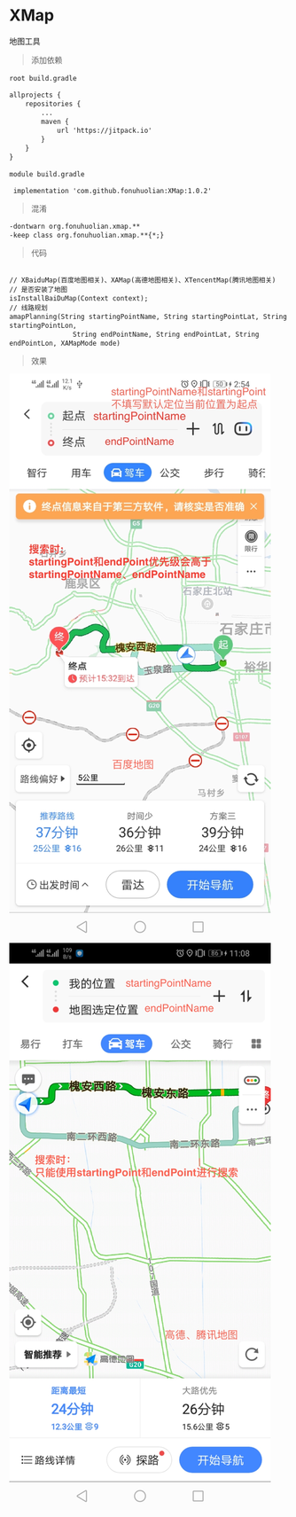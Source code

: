 # XMap
地图工具

> 添加依赖

`root build.gradle `
```
allprojects {
    repositories {
        ...
        maven {
            url 'https://jitpack.io'
        }
    }
}
```
`module build.gradle `
```
 implementation 'com.github.fonuhuolian:XMap:1.0.2'
```

> 混淆
```
-dontwarn org.fonuhuolian.xmap.**
-keep class org.fonuhuolian.xmap.**{*;}
```

> 代码

```

// XBaiduMap(百度地图相关)、XAMap(高德地图相关)、XTencentMap(腾讯地图相关)
// 是否安装了地图
isInstallBaiDuMap(Context context);
// 线路规划
amapPlanning(String startingPointName, String startingPointLat, String startingPointLon,
                String endPointName, String endPointLat, String endPointLon, XAMapMode mode)
```

> 效果

![效果](https://github.com/fonuhuolian/XMap/blob/master/screenshot/a.jpg?raw=true)
![效果](https://github.com/fonuhuolian/XMap/blob/master/screenshot/b.jpg?raw=true)